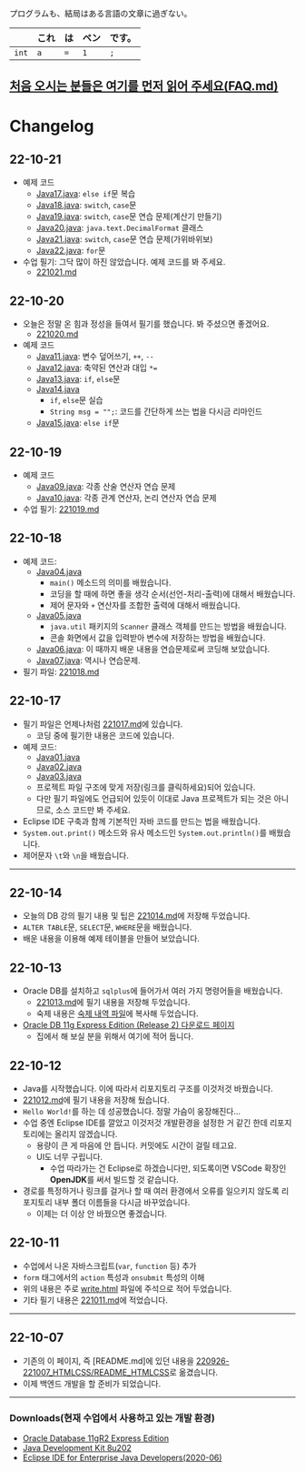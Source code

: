 プログラムも、結局はある言語の文章に過ぎない。

|| これ | は | ペン | です。 |
|---|---|---|---|---|
| `int`| `a` | `=` | `1` | `;` |

## [처음 오시는 분들은 여기를 먼저 읽어 주세요(FAQ.md)](/FAQ.md)

# Changelog

## 22-10-21

- 예제 코드
    - [Java17.java](/221011-_JAVA_AND_ETC/221021/javastudy56/javastudy/src/javastudy/Java17.java): `else if`문 복습
    - [Java18.java](/221011-_JAVA_AND_ETC/221021/javastudy56/javastudy/src/javastudy/Java18.java): `switch`, `case`문
    - [Java19.java](/221011-_JAVA_AND_ETC/221021/javastudy56/javastudy/src/javastudy/Java19.java): `switch`, `case`문 연습 문제(계산기 만들기)
    - [Java20.java](/221011-_JAVA_AND_ETC/221021/javastudy56/javastudy/src/javastudy/Java20.java): `java.text.DecimalFormat` 클래스
    - [Java21.java](/221011-_JAVA_AND_ETC/221021/javastudy56/javastudy/src/javastudy/Java21.java): `switch`, `case`문 연습 문제(가위바위보)
    - [Java22.java](/221011-_JAVA_AND_ETC/221021/javastudy56/javastudy/src/javastudy/Java22.java): `for`문
- 수업 필기: 그닥 많이 하진 않았습니다. 예제 코드를 봐 주세요.
    - [221021.md](/221011-_JAVA_AND_ETC/221021/221021.md)

## 22-10-20

- 오늘은 정말 온 힘과 정성을 들여서 필기를 했습니다. 봐 주셨으면 좋겠어요.
    - [221020.md](/221011-_JAVA_AND_ETC/221020/221020.md)
- 예제 코드
    - [Java11.java](/221011-_JAVA_AND_ETC/221020/javastudy56/javastudy/src/javastudy/Java11.java): 변수 덮어쓰기, `++`, `--`
    - [Java12.java](/221011-_JAVA_AND_ETC/221020/javastudy56/javastudy/src/javastudy/Java12.java): 축약된 연산과 대입 `*=`
    - [Java13.java](/221011-_JAVA_AND_ETC/221020/javastudy56/javastudy/src/javastudy/Java13.java): `if`, `else`문
    - [Java14.java](/221011-_JAVA_AND_ETC/221020/javastudy56/javastudy/src/javastudy/Java14.java)
        - `if`, `else`문 실습
        - `String msg = "";`: 코드를 간단하게 쓰는 법을 다시금 리마인드
    - [Java15.java](/221011-_JAVA_AND_ETC/221020/javastudy56/javastudy/src/javastudy/Java15.java): `else if`문

## 22-10-19

- 예제 코드
    - [Java09.java](/221011-_JAVA_AND_ETC/221019/javastudy56/javastudy/src/javastudy/Java09.java): 각종 산술 연산자 연습 문제
    - [Java10.java](/221011-_JAVA_AND_ETC/221019/javastudy56/javastudy/src/javastudy/Java10.java): 각종 관계 연산자, 논리 연산자 연습 문제
- 수업 필기: [221019.md](/221011-_JAVA_AND_ETC/221019/221019.md)

## 22-10-18

- 예제 코드:
    - [Java04.java](/221011-_JAVA_AND_ETC/221018/javastudy56/javastudy/src/javastudy/Java04.java)
        - `main()` 메소드의 의미를 배웠습니다.
        - 코딩을 할 때에 하면 좋을 생각 순서(선언-처리-출력)에 대해서 배웠습니다.
        - 제어 문자와 `+` 연산자를 조합한 출력에 대해서 배웠습니다.
    - [Java05.java](/221011-_JAVA_AND_ETC/221018/javastudy56/javastudy/src/javastudy/Java05.java)
        - `java.util` 패키지의 `Scanner` 클래스 객체를 만드는 방법을 배웠습니다.
        - 콘솔 화면에서 값을 입력받아 변수에 저장하는 방법을 배웠습니다.
    - [Java06.java](/221011-_JAVA_AND_ETC/221018/javastudy56/javastudy/src/javastudy/Java06.java): 이 때까지 배운 내용을 연습문제로써 코딩해 보았습니다.
    - [Java07.java](/221011-_JAVA_AND_ETC/221018/javastudy56/javastudy/src/javastudy/Java07.java): 역시나 연습문제.
- 필기 파일: [221018.md](/221011-_JAVA_AND_ETC/221018/221018.md)

## 22-10-17

- 필기 파일은 언제나처럼 [221017.md](/221011-_JAVA_AND_ETC/221017/221017.md)에 있습니다.
    - 코딩 중에 필기한 내용은 코드에 있습니다.
- 예제 코드:
    - [Java01.java](/221011-_JAVA_AND_ETC/221017/javastudy56/javastudy/src/javastudy/Java01.java)
    - [Java02.java](/221011-_JAVA_AND_ETC/221017/javastudy56/javastudy/src/javastudy/Java02.java)
    - [Java03.java](/221011-_JAVA_AND_ETC/221017/javastudy56/javastudy/src/javastudy/Java03.java)
    - 프로젝트 파일 구조에 맞게 저장(링크를 클릭하세요)되어 있습니다.
    - 다만 필기 파일에도 언급되어 있듯이 이대로 Java 프로젝트가 되는 것은 아니므로, 소스 코드만 봐 주세요.
- Eclipse IDE 구축과 함께 기본적인 자바 코드를 만드는 법을 배웠습니다.
- `System.out.print()` 메소드와 유사 메소드인 `System.out.println()`를 배웠습니다.
- 제어문자 `\t`와 `\n`을 배웠습니다.

---

## 22-10-14

- 오늘의 DB 강의 필기 내용 및 팁은 [221014.md](/221011-_JAVA_AND_ETC/221014/221014.md)에 저장해 두었습니다.
- `ALTER TABLE`문, `SELECT`문, `WHERE`문을 배웠습니다.
- 배운 내용을 이용해 예제 테이블을 만들어 보았습니다.

## 22-10-13

- Oracle DB를 설치하고 `sqlplus`에 들어가서 여러 가지 명령어들을 배웠습니다.
    - [221013.md](/221011-_JAVA_AND_ETC/221013/221013.md)에 필기 내용을 저장해 두었습니다.
    - 숙제 내용은 [숙제 내역 파일](/221011-_JAVA_AND_ETC/221013/숙제_내역)에 복사해 두었습니다.
- [Oracle DB 11g Express Edition (Release 2) 다운로드 페이지](https://www.oracle.com/database/technologies/xe-prior-release-downloads.html)
    - 집에서 해 보실 분을 위해서 여기에 적어 둡니다.

## 22-10-12

- Java를 시작했습니다. 이에 따라서 리포지토리 구조를 이것저것 바꿨습니다.
- [221012.md](/221011-_JAVA_AND_ETC/221012/221012.md)에 필기 내용을 저장해 뒀습니다.
- `Hello World!`를 하는 데 성공했습니다. 정말 가슴이 웅장해진다...
- 수업 중엔 Eclipse IDE를 깔았고 이것저것 개발환경을 설정한 거 같긴 한데 리포지토리에는 올리지 않겠습니다.
    - 용량이 큰 게 마음에 안 듭니다. 커밋에도 시간이 걸릴 테고요.
    - UI도 너무 구립니다.
        - 수업 따라가는 건 Eclipse로 하겠습니다만, 되도록이면 VSCode 확장인 **OpenJDK**를 써서 빌드할 것 같습니다.
- 경로를 특정하거나 링크를 걸거나 할 때 여러 환경에서 오류를 일으키지 않도록 리포지토리 내부 폴더 이름들을 다시금 바꾸었습니다.
    - 이제는 더 이상 안 바꿨으면 좋겠습니다.

## 22-10-11

- 수업에서 나온 자바스크립트(`var`, `function` 등) 추가
- `form` 태그에서의 `action` 특성과 `onsubmit` 특성의 이해
- 위의 내용은 주로 [write.html](/221011-_JAVA_AND_ETC/221011/write.html) 파일에 주석으로 적어 두었습니다.
- 기타 필기 내용은 [221011.md](/221011-_JAVA_AND_ETC/221011/221011.md)에 적었습니다.

---

## 22-10-07

- 기존의 이 페이지, 즉 [README.md]에 있던 내용을 [220926-221007_HTMLCSS/README_HTMLCSS](/220926-221007_HTMLCSS/README_HTMLCSS.md)로 옮겼습니다. 
- 이제 백엔드 개발을 할 준비가 되었습니다.

---

### Downloads(현재 수업에서 사용하고 있는 개발 환경)

- [Oracle Database 11gR2 Express Edition](https://www.oracle.com/database/technologies/xe-prior-release-downloads.html)
- [Java Development Kit 8u202](https://www.oracle.com/kr/java/technologies/javase/javase8-archive-downloads.html)
- [Eclipse IDE for Enterprise Java Developers(2020-06)](https://www.eclipse.org/downloads/download.php?file=/technology/epp/downloads/release/2020-06/R/eclipse-jee-2020-06-R-win32-x86_64.zip)
